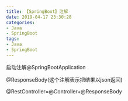 ```yaml
---
title: 【SpringBoot】注解
date: 2019-04-17 23:30:28
categories: 
- Java
- SpringBoot
tags:
- Java
- SpringBoot
---
```


启动注解@SpringBootApplication


@ResponseBody(这个注解表示把结果以json返回)


@RestController=@Controller+@ResponseBody

